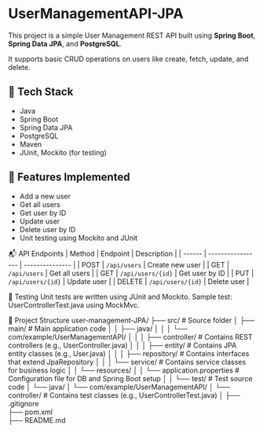 # UserManagementAPI-JPA

This project is a simple User Management REST API built using **Spring Boot**, **Spring Data JPA**, and **PostgreSQL**.

It supports basic CRUD operations on users like create, fetch, update, and delete.

## 🔧 Tech Stack

- Java
- Spring Boot
- Spring Data JPA
- PostgreSQL
- Maven
- JUnit, Mockito (for testing)

## 📌 Features Implemented

- Add a new user
- Get all users
- Get user by ID
- Update user
- Delete user by ID
- Unit testing using Mockito and JUnit

📬 API Endpoints
| Method | Endpoint          | Description     |
| ------ | ----------------- | --------------- |
| POST   | `/api/users`      | Create new user |
| GET    | `/api/users`      | Get all users   |
| GET    | `/api/users/{id}` | Get user by ID  |
| PUT    | `/api/users/{id}` | Update user     |
| DELETE | `/api/users/{id}` | Delete user     |

🧪 Testing
Unit tests are written using JUnit and Mockito.
Sample test: UserControllerTest.java using MockMvc.

📁 Project Structure
user-management-JPA/
├── src/                                 # Source folder
│   ├── main/                            # Main application code
│   │   ├── java/
│   │   │   └── com/example/UserManagementAPI/
│   │   │       ├── controller/          # Contains REST controllers (e.g., UserController.java)
│   │   │       ├── entity/              # Contains JPA entity classes (e.g., User.java)
│   │   │       ├── repository/          # Contains interfaces that extend JpaRepository
│   │   │       └── service/             # Contains service classes for business logic
│   │   └── resources/
│   │       └── application.properties   # Configuration file for DB and Spring Boot setup
│
│   └── test/                            # Test source code
│       └── java/
│           └── com/example/UserManagementAPI/
│               └── controller/          # Contains test classes (e.g., UserControllerTest.java)
│
├── .gitignore                      
├── pom.xml                              
├── README.md                            




